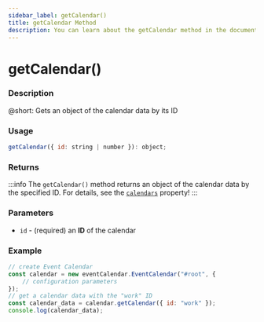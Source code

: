 ```yaml
---
sidebar_label: getCalendar()
title: getCalendar Method
description: You can learn about the getCalendar method in the documentation of the DHTMLX JavaScript Event Calendar library. Browse developer guides and API reference, try out code examples and live demos, and download a free 30-day evaluation version of DHTMLX Event Calendar.
---
```


# getCalendar()

### Description

@short: Gets an object of the calendar data by its ID

### Usage

~~~jsx {}
getCalendar({ id: string | number }): object;
~~~

### Returns

:::info
The `getCalendar()` method returns an object of the calendar data by the specified ID. For details, see the [`calendars`](../../config/js_eventcalendar_calendars_config) property!
:::

### Parameters

- `id` - (required) an **ID** of the calendar

### Example

~~~jsx {6}
// create Event Calendar
const calendar = new eventCalendar.EventCalendar("#root", {
    // configuration parameters
});
// get a calendar data with the "work" ID
const calendar_data = calendar.getCalendar({ id: "work" });
console.log(calendar_data);
~~~
